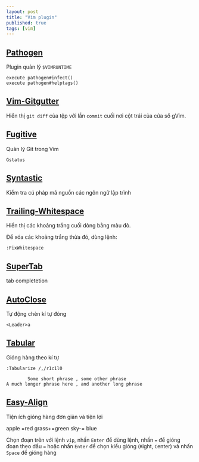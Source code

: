 ```yaml
---
layout: post
title: "Vim plugin"
published: true
tags: [vim]
---
```


## [Pathogen](https://github.com/tpope/vim-pathogen)

Plugin quản lý `$VIMRUNTIME`

    execute pathogen#infect()
    execute pathogen#helptags()

## [Vim-Gitgutter](https://github.com/airblade/vim-gitgutter)

Hiển thị `git diff` của tệp với lần `commit` cuối nơi cột trái của cửa sổ gVim.

## [Fugitive](https://github.com/tpope/vim-fugitive)

Quản lý Git trong Vim

`Gstatus`

## [Syntastic](https://github.com/scrooloose/syntastic)

Kiểm tra cú pháp mã nguồn các ngôn ngữ lập trình

## [Trailing-Whitespace](https://github.com/bronson/vim-trailing-whitespace)

Hiển thị các khoảng trắng cuối dòng bằng màu đỏ.

Để xóa các khoảng trắng thừa đó, dùng lệnh:

    :FixWhitespace

## [SuperTab](https://github.com/ervandew/supertab)

tab completetion

## [AutoClose](https://github.com/Townk/vim-autoclose)

Tự động chèn kí tự đóng

    <Leader>a

## [Tabular](https://github.com/godlygeek/tabular)

Gióng hàng theo kí tự

    :Tabularize /,/r1c1l0

            Some short phrase , some other phrase
    A much longer phrase here , and another long phrase

## [Easy-Align](https://github.com/junegunn/vim-easy-align)

Tiện ích gióng hàng đơn giản và tiện lợi

apple   =red
grass+=green
sky-=   blue

Chọn đoạn trên với lệnh `vip`, nhấn `Enter` để dùng lệnh, nhấn `=` để gióng
đoạn theo dấu `=` hoặc nhấn `Enter` để chọn kiểu gióng (`R`ight, `C`enter) và
nhấn `Space` để gióng hàng
